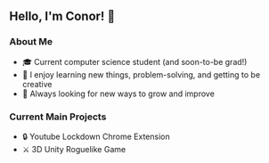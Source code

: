 ## Hello, I'm Conor! :wave:  

### About Me
- :mortar_board: Current computer science student (and soon-to-be grad!)
- :book: I enjoy learning new things, problem-solving, and getting to be creative
- :mag_right: Always looking for new ways to grow and improve

### Current Main Projects
- :lock: Youtube Lockdown Chrome Extension
- :crossed_swords: 3D Unity Roguelike Game
